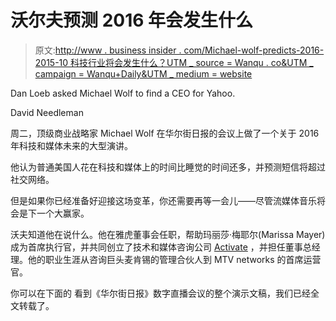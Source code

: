 # 沃尔夫预测 2016 年会发生什么

> 原文:[http://www . business insider . com/Michael-wolf-predicts-2016-2015-10 科技行业将会发生什么？UTM _ source = Wanqu . co&UTM _ campaign = Wanqu+Daily&UTM _ medium = website](http://www.businessinsider.com/michael-wolf-predicts-what-will-happen-in-the-tech-industry-in-2016-2015-10?utm_source=wanqu.co&utm_campaign=Wanqu+Daily&utm_medium=website)

 Dan Loeb asked Michael Wolf to find a CEO for Yahoo.

David Needleman

周二，顶级商业战略家 Michael Wolf 在华尔街日报的会议上做了一个关于 2016 年科技和媒体未来的大型演讲。

他认为普通美国人花在科技和媒体上的时间比睡觉的时间还多，并预测短信将超过社交网络。

但是如果你已经准备好迎接这场变革，你还需要再等一会儿——尽管流媒体音乐将会是下一个大赢家。

沃夫知道他在说什么。他在雅虎董事会任职，帮助玛丽莎·梅耶尔(Marissa Mayer)成为首席执行官，并共同创立了技术和媒体咨询公司 [Activate](http://activate.com/) ，并担任董事总经理。他的职业生涯从咨询巨头麦肯锡的管理合伙人到 MTV networks 的首席运营官。

你可以在下面的 看到《华尔街日报》数字直播会议的整个演示文稿，我们已经全文转载了。